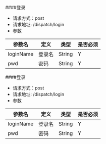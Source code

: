####登录
- 请求方式：post
- 请求地址: /dispatch/login
- 参数

参数名|定义|类型|是否必须
-----|------|------|---
loginName|登录名|String|Y
pwd|密码|String|Y

####登录
- 请求方式：post
- 请求地址: /dispatch/login
- 参数

参数名|定义|类型|是否必须
-----|------|------|---
loginName|登录名|String|Y
pwd|密码|String|Y

